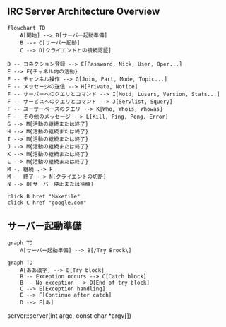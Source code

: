 ## IRC Server Architecture Overview

```mermaid
flowchart TD
    A[開始] --> B[サーバー起動準備]
    B --> C[サーバー起動]
    C --> D[クライエントとの接続認証]
```
    D -- コネクション登録 --> E[Password, Nick, User, Oper...]
    E --> F{チャネル内の活動}
    F -- チャンネル操作 --> G[Join, Part, Mode, Topic...]
    F -- メッセージの送信 --> H[Private, Notice]
    F -- サーバーへのクエリとコマンド --> I[Motd, Lusers, Version, Stats...]
    F -- サービスへのクエリとコマンド --> J[Servlist, Squery]
    F -- ユーザーベースのクエリ --> K[Who, Whois, Whowas]
    F -- その他のメッセージ --> L[Kill, Ping, Pong, Error]
    G --> M{活動の継続または終了}
    H --> M{活動の継続または終了}
    I --> M{活動の継続または終了}
    J --> M{活動の継続または終了}
    K --> M{活動の継続または終了}
    L --> M{活動の継続または終了}
    M -. 継続 .-> F
    M -- 終了 --> N[クライエントの切断]
    N --> O[サーバー停止または待機]

    click B href "Makefile"
    click C href "google.com"

## サーバー起動準備

```mermaid
graph TD
    A[サーバー起動準備] --> B[/Try Brock\]

```

```mermaid
graph TD
    A[ああ漢字] --> B[Try block]
    B -- Exception occurs --> C[Catch block]
    B -- No exception --> D[End of try block]
    C --> E[Exception handling]
    E --> F[Continue after catch]
    D --> F[あ]

```

server::server(int argc, const char *argv[])